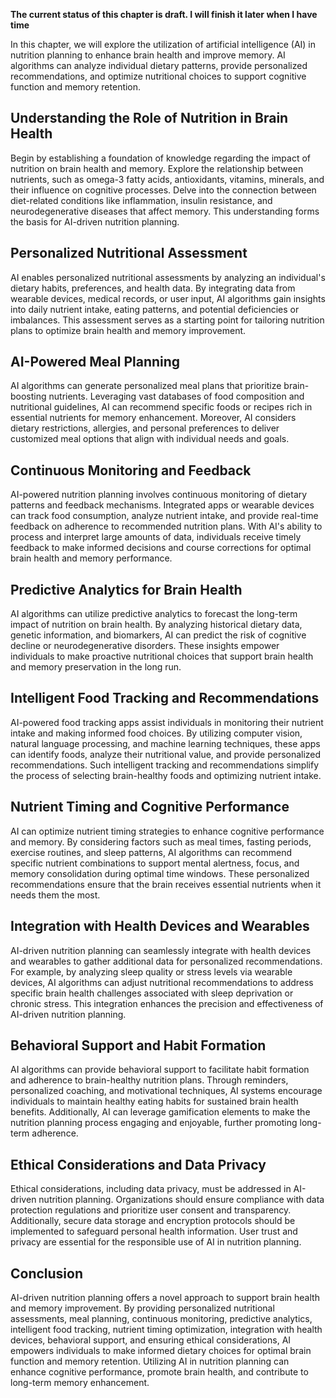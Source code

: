 **The current status of this chapter is draft. I will finish it later when I have time**

In this chapter, we will explore the utilization of artificial intelligence (AI) in nutrition planning to enhance brain health and improve memory. AI algorithms can analyze individual dietary patterns, provide personalized recommendations, and optimize nutritional choices to support cognitive function and memory retention.

Understanding the Role of Nutrition in Brain Health
---------------------------------------------------

Begin by establishing a foundation of knowledge regarding the impact of nutrition on brain health and memory. Explore the relationship between nutrients, such as omega-3 fatty acids, antioxidants, vitamins, minerals, and their influence on cognitive processes. Delve into the connection between diet-related conditions like inflammation, insulin resistance, and neurodegenerative diseases that affect memory. This understanding forms the basis for AI-driven nutrition planning.

Personalized Nutritional Assessment
-----------------------------------

AI enables personalized nutritional assessments by analyzing an individual's dietary habits, preferences, and health data. By integrating data from wearable devices, medical records, or user input, AI algorithms gain insights into daily nutrient intake, eating patterns, and potential deficiencies or imbalances. This assessment serves as a starting point for tailoring nutrition plans to optimize brain health and memory improvement.

AI-Powered Meal Planning
------------------------

AI algorithms can generate personalized meal plans that prioritize brain-boosting nutrients. Leveraging vast databases of food composition and nutritional guidelines, AI can recommend specific foods or recipes rich in essential nutrients for memory enhancement. Moreover, AI considers dietary restrictions, allergies, and personal preferences to deliver customized meal options that align with individual needs and goals.

Continuous Monitoring and Feedback
----------------------------------

AI-powered nutrition planning involves continuous monitoring of dietary patterns and feedback mechanisms. Integrated apps or wearable devices can track food consumption, analyze nutrient intake, and provide real-time feedback on adherence to recommended nutrition plans. With AI's ability to process and interpret large amounts of data, individuals receive timely feedback to make informed decisions and course corrections for optimal brain health and memory performance.

Predictive Analytics for Brain Health
-------------------------------------

AI algorithms can utilize predictive analytics to forecast the long-term impact of nutrition on brain health. By analyzing historical dietary data, genetic information, and biomarkers, AI can predict the risk of cognitive decline or neurodegenerative disorders. These insights empower individuals to make proactive nutritional choices that support brain health and memory preservation in the long run.

Intelligent Food Tracking and Recommendations
---------------------------------------------

AI-powered food tracking apps assist individuals in monitoring their nutrient intake and making informed food choices. By utilizing computer vision, natural language processing, and machine learning techniques, these apps can identify foods, analyze their nutritional value, and provide personalized recommendations. Such intelligent tracking and recommendations simplify the process of selecting brain-healthy foods and optimizing nutrient intake.

Nutrient Timing and Cognitive Performance
-----------------------------------------

AI can optimize nutrient timing strategies to enhance cognitive performance and memory. By considering factors such as meal times, fasting periods, exercise routines, and sleep patterns, AI algorithms can recommend specific nutrient combinations to support mental alertness, focus, and memory consolidation during optimal time windows. These personalized recommendations ensure that the brain receives essential nutrients when it needs them the most.

Integration with Health Devices and Wearables
---------------------------------------------

AI-driven nutrition planning can seamlessly integrate with health devices and wearables to gather additional data for personalized recommendations. For example, by analyzing sleep quality or stress levels via wearable devices, AI algorithms can adjust nutritional recommendations to address specific brain health challenges associated with sleep deprivation or chronic stress. This integration enhances the precision and effectiveness of AI-driven nutrition planning.

Behavioral Support and Habit Formation
--------------------------------------

AI algorithms can provide behavioral support to facilitate habit formation and adherence to brain-healthy nutrition plans. Through reminders, personalized coaching, and motivational techniques, AI systems encourage individuals to maintain healthy eating habits for sustained brain health benefits. Additionally, AI can leverage gamification elements to make the nutrition planning process engaging and enjoyable, further promoting long-term adherence.

Ethical Considerations and Data Privacy
---------------------------------------

Ethical considerations, including data privacy, must be addressed in AI-driven nutrition planning. Organizations should ensure compliance with data protection regulations and prioritize user consent and transparency. Additionally, secure data storage and encryption protocols should be implemented to safeguard personal health information. User trust and privacy are essential for the responsible use of AI in nutrition planning.

Conclusion
----------

AI-driven nutrition planning offers a novel approach to support brain health and memory improvement. By providing personalized nutritional assessments, meal planning, continuous monitoring, predictive analytics, intelligent food tracking, nutrient timing optimization, integration with health devices, behavioral support, and ensuring ethical considerations, AI empowers individuals to make informed dietary choices for optimal brain function and memory retention. Utilizing AI in nutrition planning can enhance cognitive performance, promote brain health, and contribute to long-term memory enhancement.

